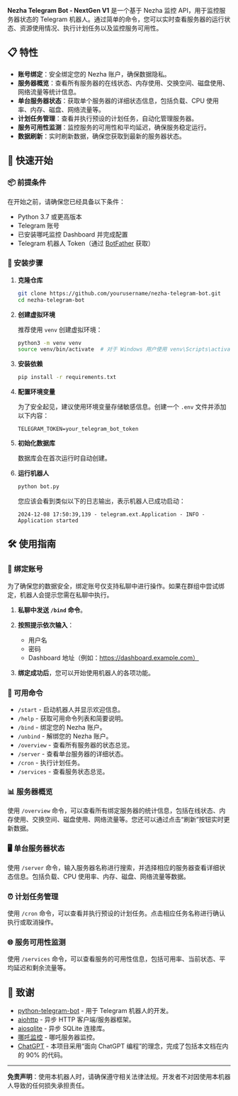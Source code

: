 **Nezha Telegram Bot - NextGen V1** 是一个基于 Nezha 监控 API，用于监控服务器状态的 Telegram 机器人。通过简单的命令，您可以实时查看服务器的运行状态、资源使用情况、执行计划任务以及监控服务可用性。

## 📋 特性

- **账号绑定**：安全绑定您的 Nezha 账户，确保数据隐私。
- **服务器概览**：查看所有服务器的在线状态、内存使用、交换空间、磁盘使用、网络流量等统计信息。
-  **单台服务器状态**：获取单个服务器的详细状态信息，包括负载、CPU 使用率、内存、磁盘、网络流量等。
- **计划任务管理**：查看并执行预设的计划任务，自动化管理服务器。
- **服务可用性监测**：监控服务的可用性和平均延迟，确保服务稳定运行。
- **数据刷新**：实时刷新数据，确保您获取到最新的服务器状态。

## 🚀 快速开始

### 📦 前提条件

在开始之前，请确保您已经具备以下条件：

- Python 3.7 或更高版本
- Telegram 账号
- 已安装哪吒监控 Dashboard 并完成配置
- Telegram 机器人 Token（通过 [BotFather](https://t.me/BotFather) 获取）

### 🔧 安装步骤

1. **克隆仓库**

   ```bash
   git clone https://github.com/yourusername/nezha-telegram-bot.git
   cd nezha-telegram-bot
   ```

2. **创建虚拟环境**

   推荐使用 `venv` 创建虚拟环境：

   ```bash
   python3 -m venv venv
   source venv/bin/activate  # 对于 Windows 用户使用 venv\Scripts\activate
   ```

3. **安装依赖**

   ```bash
   pip install -r requirements.txt
   ```

4. **配置环境变量**

   为了安全起见，建议使用环境变量存储敏感信息。创建一个 `.env` 文件并添加以下内容：

   ```env
   TELEGRAM_TOKEN=your_telegram_bot_token
   ```

5. **初始化数据库**

   数据库会在首次运行时自动创建。

6. **运行机器人**

   ```bash
   python bot.py
   ```

   您应该会看到类似以下的日志输出，表示机器人已成功启动：

   ```
   2024-12-08 17:50:39,139 - telegram.ext.Application - INFO - Application started
   ```

## 🛠️ 使用指南

### 📌 绑定账号

为了确保您的数据安全，绑定账号仅支持私聊中进行操作。如果在群组中尝试绑定，机器人会提示您需在私聊中执行。

1. **私聊中发送 `/bind` 命令**。

2. **按照提示依次输入**：
   - 用户名
   - 密码
   - Dashboard 地址（例如：https://dashboard.example.com）

3. **绑定成功后**，您可以开始使用机器人的各项功能。

### 📜 可用命令

- `/start` - 启动机器人并显示欢迎信息。
- `/help` - 获取可用命令列表和简要说明。
- `/bind` - 绑定您的 Nezha 账户。
- `/unbind` - 解绑您的 Nezha 账户。
- `/overview` - 查看所有服务器的状态总览。
- `/server` - 查看单台服务器的详细状态。
- `/cron` - 执行计划任务。
- `/services` - 查看服务状态总览。

### 📊 服务器概览

使用 `/overview` 命令，可以查看所有绑定服务器的统计信息，包括在线状态、内存使用、交换空间、磁盘使用、网络流量等。您还可以通过点击“刷新”按钮实时更新数据。

### 🖥️ 单台服务器状态

使用 `/server` 命令，输入服务器名称进行搜索，并选择相应的服务器查看详细状态信息。包括负载、CPU 使用率、内存、磁盘、网络流量等数据。

### ⏰ 计划任务管理

使用 `/cron` 命令，可以查看并执行预设的计划任务。点击相应任务名称进行确认执行或取消操作。

### 🌐 服务可用性监测

使用 `/services` 命令，可以查看服务的可用性信息，包括可用率、当前状态、平均延迟和剩余流量等。


## 🙏 致谢

- [python-telegram-bot](https://github.com/python-telegram-bot/python-telegram-bot) - 用于 Telegram 机器人的开发。
- [aiohttp](https://github.com/aio-libs/aiohttp) - 异步 HTTP 客户端/服务器框架。
- [aiosqlite](https://github.com/jreese/aiosqlite) - 异步 SQLite 连接库。
- [哪吒监控](https://nezha.wiki) - 哪吒服务器监控。
- [ChatGPT](https://chat.openai.com) - 本项目采用“面向 ChatGPT 编程”的理念，完成了包括本文档在内的 90% 的代码。
---

**免责声明**：使用本机器人时，请确保遵守相关法律法规。开发者不对因使用本机器人导致的任何损失承担责任。
